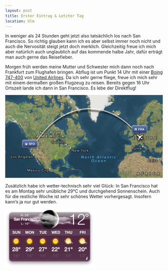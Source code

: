 ```yaml
---
layout: post
title: Erster Eintrag & Letzter Tag
location: Ulm
---
```


In weniger als 24 Stunden geht jetzt also tatsächlich los nach San Francisco. So richtig glauben kann ich es aber selbst immer noch nicht und auch die Nervosität steigt jetzt doch merklich. Gleichzeitig freue ich mich aber natürlich auch unglaublich auf das kommende halbe Jahr, dafür erträgt man auch gerne das Reisefieber.

Morgen früh werden meine Mutter und Schwester mich dann noch nach Frankfurt zum Flughafen bringen. Abflug ist um Punkt 14 Uhr mit einer [Boing 747-400](http://de.wikipedia.org/wiki/Boeing_747#747-400) von [United Airlines](http://united.com). Da ich sehr gerne fliege, freue ich mich sehr mit einem dermaßen großen Flugzeug zu reisen. Bereits gegen 16 Uhr Ortszeit lande ich dann in San Francisco. Es lebe der Direktflug!

![Flugstrecke](/images/flugstrecke.png)

Zusätzlich habe ich wetter-technisch sehr viel Glück: In San Francisco hat es am Montag sehr unübliche 29°C und durchgehend Sonnenschein. Auch für die restliche Woche ist sehr schönes Wetter vorhergesagt. Insofern kann’s ja nur gut werden.

<img src="/images/wetter-anreise.png" alt="Wettervorhersage" class="noborder">